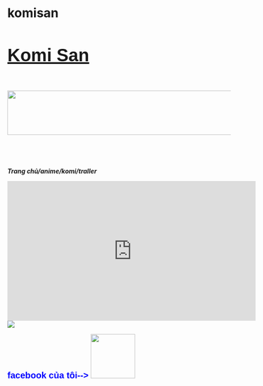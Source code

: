 # komisan
<!DOCTYPE html>
<html>
<title>
Komi
</title>
<head>
<h3 style="font-family : arial; font-size : 40px; color : #09C; background-image:url(http://image.lag.vn/upload/news/22/04/08/spoiler-komi-san-wa-comyushou-desu-season-2-tap-2-2_XNTY.jpg) ;backgroud-size:100px">
<a href="https://www.google.com/search?q=Komi&rlz=1C1FHFK_viVN1003VN1003&oq=Komi&aqs=chrome..69i57j46i131i433i512j0i131i433i512j69i59l2j69i61j69i60l2.7071j0j1&sourceid=chrome&ie=UTF-8">Komi San</a>
</h3>
</head>
<body background="https://image.lag.vn/upload/news/21/12/10/spoiler-anime-kimi-san-wa-comyushou-desu-tap-11-2_HXJW.jpg">
<div>
<header>
<br>
<center>
<a href="http://www.nettruyenmoi.com/truyen-tranh/komi-khong-the-giao-tiep-113060"> <img src="https://t4.ftcdn.net/jpg/04/04/73/39/360_F_404733910_2mIXr6RbC5G3WZJFjopVsBaR3EOM6Bqy.jpg" width="1400px" height="100px"/> </a>
</center>
</br>
</header>
<section>
<p>
<b>
<i>
Trang chủ/anime/komi/traller
</i>
</b>
</p>
</section>
<article>
<iframe width="560" height="315" src="https://www.youtube.com/embed/tLdLTSnmnoA" title="YouTube video player" frameborder="0" allow="accelerometer; autoplay; clipboard-write; encrypted-media; gyroscope; picture-in-picture" allowfullscreen></iframe>
</article>
<aside>
<a href="https://youtu.be/emble/3V55ndM5Krg"><img src="https://salt.tikicdn.com/cache/400x400/ts/product/f4/21/a5/eb3ddba33f288692a7ca249b6118ce79.jpg" widtg="100px" height="auto"></a>
</aside>
<footer>
<p>
<b style="font-family : arial; font-size : 20px ; color : blue">
facebook của tôi-->
</b>
<a href="https://www.facebook.com/killer18062003"><img src="https://scontent.fdad3-3.fna.fbcdn.net/v/t39.30808-6/278682854_704583774110737_5317217364009636418_n.jpg?_nc_cat=100&ccb=1-5&_nc_sid=09cbfe&_nc_ohc=v4cZ-LaEmjcAX9vbEB_&_nc_ht=scontent.fdad3-3.fna&oh=00_AT_y8GvwU_3Y2WZuBMZz8MpiCkrybDAEXNpeBU2rOYb_dQ&oe=62768A56" width="100px" height"auto"></a>
</p>
</footer>
</div>
</body>
</html>
